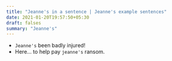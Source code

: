 ```yaml
---
title: "Jeanne's in a sentence | Jeanne's example sentences"
date: 2021-01-20T19:57:50+05:30
draft: falses
summary: "Jeanne's"
---
```

- `Jeanne's` been badly injured!
- Here... to help pay `jeanne's` ransom.
                 
